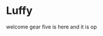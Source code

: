 # Luffy
welcome
gear five is here and it is op 
 
 
     
  
          
                                
                                       
                                                    
                                                                      
                                             
                                        
                         
            
      
 
